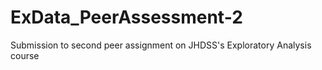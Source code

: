 # ExData_PeerAssessment-2
Submission to second peer assignment on JHDSS's Exploratory Analysis course
